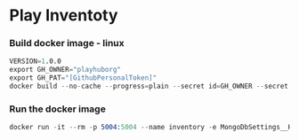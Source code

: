 # Play Inventoty

### Build docker image - linux
```s
VERSION=1.0.0
export GH_OWNER="playhuborg"
export GH_PAT="[GithubPersonalToken]"
docker build --no-cache --progress=plain --secret id=GH_OWNER --secret id=GH_PAT   -t play.inventory:$VERSION .
```

### Run the docker image
```s
docker run -it --rm -p 5004:5004 --name inventory -e MongoDbSettings__Host=mongo -e RabbitMQSettings__Host=rabbitmq -e ServiceSettings__Authority=identity:5002 -e ClientUrls__CatalogService=catagory:5000 --network playinfra_default play.inventory:$VERSION
```